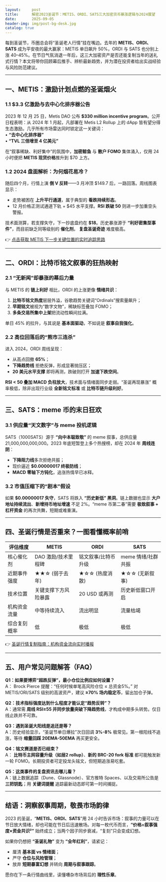 ```yaml
---
layout:     post
title:      解密2023圣诞节：METIS、ORDI、SATS三大加密货币暴涨逻辑与2024展望
date:       2025-09-05
header-img: img/post-bg-desk.jpg
catalog: true
---
```


每到圣诞节，币圈总会将“圣诞老人行情”挂在嘴边。去年的 **METIS、ORDI、SATS** 成为平安夜的最大赢家：METIS 单日飙升 50%，ORDI 与 SATS 也分别上涨 40–45%。在节日气氛消退一年后，这三大加密资产是否还能复制当年的送礼式行情？本文将带你回顾幕后推手、辨析最新趋势，并为潜在投资者给出实战经验与风险防范建议。

---

## 一、METIS：激励计划点燃的圣诞烟火

### 1.1 $3.3 亿激励与去中心化排序器公告
2023 年 12 月 25 日，Metis DAO 公布 **$330 million incentive program**。公开日程表明：从 2024 年 1 月起，凡部署在 Metis L2 Rollup 上的 dApp 皆有望分得生态激励。几乎所有市场雷达同时锁定这一关键词：  
• **“去中心化排序器”**  
• **“TVL 三倍增至 4 亿美元”**  

在“叙事稀缺、利好集中”的氛围中，**加密鲸鱼** 与 **散户 FOMO** 集体涌入，仅用 24 小时便把 **METIS 现货价格**推升到 $70 上方。

### 1.2 2024 盘面解析：为何烟花易冷？
随后四个月，行情上演 **倒 V 反转**——3 月冲顶 $149.7 后，一路回落。周线图表显示：  
- 走势被困在 **上升平行通道**，属于典型的 **看跌持续形态**。  
- 12 月价格正测试通道下轨 + $45 水平支撑。**RSI 跌破 50** 则进一步加重空头警报。  

技术面测算，若支撑失守，下一抄底盘约在 **$18**。历史暴涨源于 **“利好密集型事件”**，而目前缺乏同等级别的 **催化剂**， **复盘圣诞奇迹** 难度极高。

👉 [点击获取 METIS 下一步关键位置的实时追踪思路](https://okxdog.com/)

---

## 二、ORDI：比特币铭文叙事的狂热映射

### 2.1 “无新闻”却暴涨的幕后力量
与 METIS 的 **链上利好** 相比，ORDI 的上涨更像 **情绪共识**：  
1. **比特币铭文热度**层层外溢，谷歌趋势关键词“Ordinals”搜索量飙升；  
2. **早期铭文**被视为“数字文物”，稀缺标签叠加 FOMO；  
3. **多条交易所集中上架**把流动性瞬间拉满。  

单日 45% 的拉升，与其说是 **基本面驱动**，不如说是 **叙事自我强化**。

### 2.2 高位回落后的“熊市三连杀”
进入 2024，ORDI 周线呈现：  
- 从高点回撤 **65%**；  
- **下降趋势线** 拒绝反弹，形成显著抛压区；  
- **20 美元水平支撑** 即将再测，跌破则打开 **加速下跌空间**。  

**RSI < 50 叠加 MACD 负柱放大**，技术面与情绪面同步走弱。“圣诞再现暴涨” 概率极低，除非出现行业级 **全新铭文标准** 或 **比特币链升级利好**。

---

## 三、SATS：meme 币的末日狂欢

### 3.1 供应量“天文数字”与 meme 投机逻辑
SATS（1000SATS）源于 **“向中本聪致敬”** 的 meme 叙事，总供应量 21,000,000,000,000。2023 年底短暂登上多个热搜榜，却在 2024 年 **周线连阴**：  
- **下降阻力线**多次拒绝共振；  
- 现价逼近 **$0.00000017 终极防线**；  
- **MACD 零轴下方钝化**，追涨热情早已冰释。

### 3.2 市值压缩下的“剧本”假设
如果 **$0.00000017 失守**，SATS 将跌入 **“历史新低” 黑洞**。链上数据也显示 **大户地址持续流出**、**新增持币地址增速** 不足 2%。“meme 币第二春”需要 **极致叙事 + 杠杆资金** 的再次共舞，短期或难重演。

---

## 四、圣诞行情是否重来？一图看懂概率前哨

| 评估维度       | METIS                    | ORDI                 | SATS                 |
|----------------|--------------------------|----------------------|----------------------|
| 核心催化剂     | DAO 激励/技术里程碑       | 铭文叙事/比特币升级  | meme 情绪/社群共振   |
| 近期事件强度   | ★★☆ (弱于去年)            | ★☆☆ (热度消散)       | ★☆☆ (无新叙事)       |
| 技术位置       | 关键支撑下方风险暴露      | 20 USD 或再测         | 历史新低窗口开启     |
| 机构资金流量   | 中等持续流入              | 流出明显              | 流量枯竭             |
| 综合复刻概率   | 低                        | 极低                  | 极低                  |

👉 [圣诞行情复制指南：机构资金流向实时播报](https://okxdog.com/)

---

## 五、用户常见问题解答（FAQ）

**Q1：如果要博弈“超跌反弹”，最小仓位比例应如何设置？**  
A： Brock Pierce 提醒：“任何时候单笔高风险仓位 ≤ 总资金5%。” 对 METIS/ORI/SATS 级别的高波资产，建议 **≥70% 场内稳定币**，留出加仓子弹。

**Q2：技术指标强度达到什么程度才能认定“趋势反转”？**  
A：通常需 **周线 RSI≥55 并同步放量突破下降趋势线**，才构成中期多头转势。仅日线止跌并不可靠。

**Q3：遇到圣诞大阳线是追还是等？**  
A：历史经验显示，“圣诞节单日爆拉”次日回调 **3%-8%** 极常见。第一根阳线不追涨，等待 **缩量回踩 20EMA-50EMA** 再买更安全。

**Q4：铭文赛道是否已结束？**  
A： **比特币主网容量升级（如层2 rollup）**、**新的 BRC-20 fork 标准** 都可能触发新一轮 FOMO。长期投资者可定投龙头铭文，但短期追涨易吃套。

**Q5：这类事件的复盘资讯去哪儿看？**  
A：链上数据追踪（Dune、Glassnode）、官方推特 Spaces、以及交易所公告是**三把钥匙**；用 **关键词提醒** 追踪最新动态即可第一时间捕捉。

---

## 结语：洞察叙事周期，敬畏市场韵律

2023 的圣诞，“**METIS、ORDI、SATS**”用 24 小时告诉市场：叙事的力量可以在节日放大情绪，却也可能在节日后迅速散场。对每一枚代币而言，**“价格=叙事强度×资金共识²”** 始终成立；当两个因子同步衰减，“复刻”只会变成幻想。

如果你仍想把 **“圣诞礼物”** 变为 **“全年红利”**，请紧记：  
- 厘清 **基本面 vs 情绪面**；  
- 严守 **仓位与风险管理**；  
- 放弃 **短期暴富幻想** 并转向 **周期与叙事跟踪**。  

愿你在下一条行情曲线里，读懂嘈杂市场背后的 **理性乐章**。